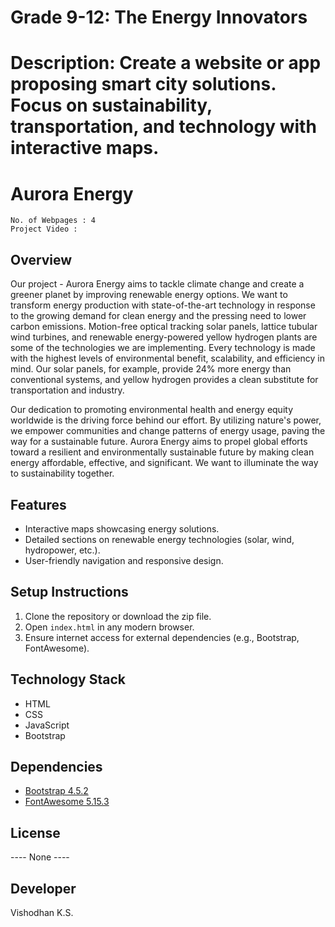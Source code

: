 # Grade 9-12: The Energy Innovators 
# Description: Create a website or app proposing smart city solutions. Focus on sustainability, transportation, and technology with interactive maps.

# Aurora Energy
    No. of Webpages : 4
    Project Video : 

## Overview

Our project - Aurora Energy aims to tackle climate change and create a greener planet by improving renewable energy options. We want to transform energy production with state-of-the-art technology in response to the growing demand for clean energy and the pressing need to lower carbon emissions.
Motion-free optical tracking solar panels, lattice tubular wind turbines, and renewable energy-powered yellow hydrogen plants are some of the technologies we are implementing. Every technology is made with the highest levels of environmental benefit, scalability, and efficiency in mind. Our solar panels, for example, provide 24% more energy than conventional systems, and yellow hydrogen provides a clean substitute for transportation and industry.

Our dedication to promoting environmental health and energy equity worldwide is the driving force behind our effort. By utilizing nature's power, we empower communities and change patterns of energy usage, paving the way for a sustainable future. 
Aurora Energy aims to propel global efforts toward a resilient and environmentally sustainable future by making clean energy affordable, effective, and significant. We want to illuminate the way to sustainability together.

## Features
- Interactive maps showcasing energy solutions.
- Detailed sections on renewable energy technologies (solar, wind, hydropower, etc.).
- User-friendly navigation and responsive design.

## Setup Instructions
1. Clone the repository or download the zip file.
2. Open `index.html` in any modern browser.
3. Ensure internet access for external dependencies (e.g., Bootstrap, FontAwesome).

## Technology Stack
- HTML
- CSS
- JavaScript
- Bootstrap

## Dependencies
- [Bootstrap 4.5.2](https://getbootstrap.com/)
- [FontAwesome 5.15.3](https://fontawesome.com/)

## License
---- None ----

## Developer
Vishodhan K.S.
